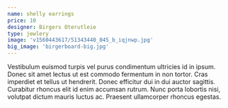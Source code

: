 ```yaml
---
name: shelly earrings
price: 10
designer: Birgers Oterutleie
type: jewlery
image: 'v1560443617/51343440_045_b_iqjnwp.jpg'
big_image: 'birgerboard-big.jpg'
---
```


Vestibulum euismod turpis vel purus condimentum ultricies id in ipsum. Donec sit amet lectus ut est commodo fermentum in non tortor. Cras imperdiet et tellus ut hendrerit. Donec efficitur dui in dui auctor sagittis. Curabitur rhoncus elit id enim accumsan rutrum. Nunc porta lobortis nisi, volutpat dictum mauris luctus ac. Praesent ullamcorper rhoncus egestas.

